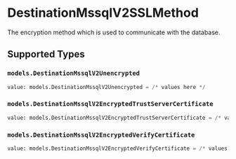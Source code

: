 # DestinationMssqlV2SSLMethod

The encryption method which is used to communicate with the database.


## Supported Types

### `models.DestinationMssqlV2Unencrypted`

```python
value: models.DestinationMssqlV2Unencrypted = /* values here */
```

### `models.DestinationMssqlV2EncryptedTrustServerCertificate`

```python
value: models.DestinationMssqlV2EncryptedTrustServerCertificate = /* values here */
```

### `models.DestinationMssqlV2EncryptedVerifyCertificate`

```python
value: models.DestinationMssqlV2EncryptedVerifyCertificate = /* values here */
```

